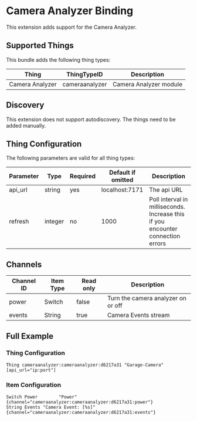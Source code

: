 # Camera Analyzer Binding

This extension adds support for the Camera Analyzer.

## Supported Things

This bundle adds the following thing types:

| Thing              | ThingTypeID | Description                                        |
| ------------------ | ----------- | -------------------------------------------------- |
| Camera Analyzer | cameraanalyzer | Camera Analyzer module                               |

## Discovery

This extension does not support autodiscovery. The things need to be added manually.


## Thing Configuration

The following parameters are valid for all thing types:

| Parameter | Type    | Required | Default if omitted | Description                                                                |
| --------- | ------- | -------- | ------------------ | -------------------------------------------------------------------------- |
| api_url   | string  | yes      | localhost:7171     | The api URL                                                                |
| refresh   | integer | no       | 1000               | Poll interval in milliseconds. Increase this if you encounter connection errors |

## Channels

| Channel ID       | Item Type            | Read only | Description                                                   |
| ---------------- | -------------------- | --------- | ------------------------------------------------------------- |
| power            | Switch               | false     | Turn the camera analyzer on or off                            |
| events           | String               | true      | Camera Events stream                                          |

## Full Example

### Thing Configuration

```
Thing cameraanalyzer:cameraanalyzer:d6217a31 "Garage-Camera" [api_url="ip:port"]
```

### Item Configuration

```
Switch Power		"Power" 	                		 		{channel="cameraanalyzer:cameraanalyzer:d6217a31:power"}
String Events "Camera Event: [%s]"     {channel="cameraanalyzer:cameraanalyzer:d6217a31:events"}  


```
